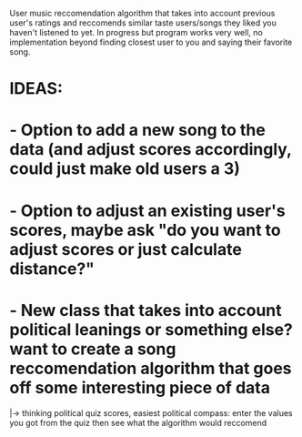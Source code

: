 User music reccomendation algorithm that takes into account previous user's ratings and reccomends similar taste users/songs they liked you haven't listened to yet. In progress but program works very well, no implementation beyond finding closest user to you and saying their favorite song.

# IDEAS: 
# - Option to add a new song to the data (and adjust scores accordingly, could just make old users a 3)
# - Option to adjust an existing user's scores, maybe ask "do you want to adjust scores or just calculate distance?"
# - New class that takes into account political leanings or something else?want to create a song reccomendation algorithm that goes off some interesting piece of data
  |-> thinking political quiz scores, easiest political compass: enter the values you got from the quiz then see what the algorithm would reccomend
